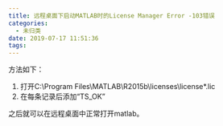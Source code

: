 ```yaml
---
title: 远程桌面下启动MATLAB时的License Manager Error -103错误
categories:
  - 未归类
date: 2019-07-17 11:51:36
tags:
---
```


方法如下：
1. 打开C:\Program Files\MATLAB\R2015b\licenses\license*.lic
2. 在每条记录后添加“TS_OK” 

之后就可以在远程桌面中正常打开matlab。